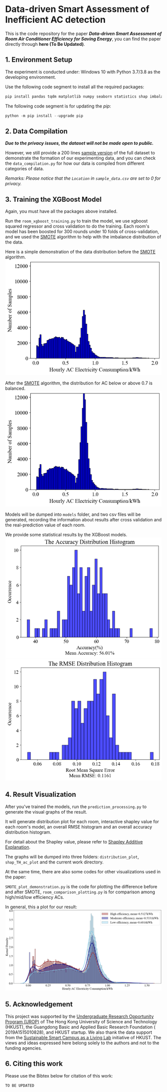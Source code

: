 # Data-driven Smart Assessment of Inefficient AC detection

This is the code repository for the paper ***Data-driven Smart Assessment of Room Air Conditioner Efficiency for Saving
Energy***, you can find the paper directly through **here (To Be Updated)**.

[comment]: <> (*Remark: The paper is currently under review at [Applied Energy]&#40;https://www.journals.elsevier.com/applied-energy&#41;.*)

## 1. Environment Setup

The experiment is conducted under: Windows 10 with Python 3.7/3.8 as the developing environment.

Use the following code segment to install all the required packages:

```python
pip install pandas tqdm matplotlib numpy seaborn statistics shap imbalanced-learn xgboost scikit-learn
```

The following code segment is for updating the *pip*:

```python
python -m pip install --upgrade pip
```

## 2. Data Compilation

***Due to the privacy issues, the dataset will not be made open to public.***

However, we still provide a 200
lines [sample version](https://github.com/MighTy-Weaver/Inefficient-AC-detection/blob/main/sample_data.csv) of the full
dataset to demonstrate the formation of our experimenting data, and you can check the `data_compilation.py` for how our
data is compiled from different categories of data.

*Remarks: Please notice that the `Location` in `sample_data.csv` are set to 0 for privacy.*

## 3. Training the XGBoost Model

Again, you must have all the packages above installed.

Run the `room_xgboost_training.py` to train the model, we use xgboost squared regressor and cross validation to do the
training. Each room's model has been boosted for 300 rounds under 10 folds of cross-validation, and we used
the [SMOTE](https://doi.org/10.1613/jair.953) algorithm to help with the imbalance distribution of the data.

Here is a simple demonstration of the data distribution before the [SMOTE](https://doi.org/10.1613/jair.953) algorithm.
![SMOTE_before](SMOTE_Before.png)

After the [SMOTE](https://doi.org/10.1613/jair.953) algorithm, the distribution for AC below or above 0.7 is balanced.
![SMOTE_after](SMOTE_After.png)

Models will be dumped into `models` folder, and two csv files will be generated, recording the information about results
after cross validation and the real-prediction value of each room.

We provide some statistical results by the XGBoost models.
![Accuracy Distribution Histogram](AccDis.png)
![RMSE Distribution Histogram](RMSEDis.png)

## 4. Result Visualization

After you've trained the models, run the `prediction_processing.py` to generate the visual graphs of the result.

It will generate distribution plot for each room, interactive shapley value for each room's model, an overall RMSE
histogram and an overall accuracy distribution histogram.

For detail about the Shapley value, please refer to [Shapley Additive Explanation](https://github.com/slundberg/shap).

The graphs will be dumped into three folders: `distribution_plot`, `shap_TH_ac_plot` and the current work directory.

At the same time, there are also some codes for other visualizations used in the paper:

`SMOTE_plot_demonstration.py` is the code for plotting the difference before and after
SMOTE, `room_comparison_plotting.py` is for comparison among high/mid/low efficiency ACs.

In general, this a plot for our result:
![Room Graph](Room_dis.png)

## 5. Acknowledgement

This project was supported by the [Undergraduate Research Opportunity Program (UROP)](https://urop.ust.hk/) of The Hong
Kong University of Science and Technology (HKUST), the Guangdong Basic and Applied Basic Research Foundation (
2019A1515010828), and HKUST startup. We also thank the data support from
the [Sustainable Smart Campus as a Living Lab](https://ssc.hkust.edu.hk/)
initiative of HKUST. The views and ideas expressed here belong solely to the authors and not to the funding agencies.

## 6. Citing this work

Please use the Bibtex below for citation of this work:

```
TO BE UPDATED
```
